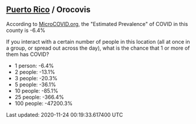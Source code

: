 
## [Puerto Rico](/united-states/puerto-rico) / Orocovis

According to [MicroCOVID.org](http://microcovid.org),
the "Estimated Prevalence" of COVID in this county is -6.4%

If you interact with a certain number of people in this location
(all at once in a group, or spread out across the day), what is the chance that
1 or more of them has COVID?

- 1 person: -6.4%
- 2 people: -13.1%
- 3 people: -20.3%
- 5 people: -36.1%
- 10 people: -85.1%
- 25 people: -366.4%
- 100 people: -47200.3%

Last updated: 2020-11-24 00:19:33.617400 UTC
